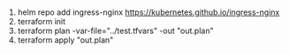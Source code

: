 ### 
1. helm repo add ingress-nginx https://kubernetes.github.io/ingress-nginx
2. terraform init
3. terraform plan -var-file="../test.tfvars" -out "out.plan"
4. terraform apply "out.plan"